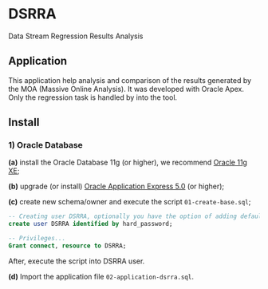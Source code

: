 # DSRRA
Data Stream Regression Results Analysis

## Application
This application help analysis and comparison of the results generated by the MOA (Massive Online Analysis). 
It was developed with Oracle Apex. Only the regression task is handled by into the tool.

## Install

### 1) Oracle Database
**(a)** install the Oracle Database 11g (or higher), we recommend [Oracle 11g XE][1];

**(b)** upgrade (or install) [Oracle Application Express 5.0][2] (or higher);

**(c)** create new schema/owner and execute the script ```01-create-base.sql```;

```sql
-- Creating user DSRRA, optionally you have the option of adding default tablespace...
create user DSRRA identified by hard_password;

-- Privileges...
Grant connect, resource to DSRRA;
```
After, execute the script into DSRRA user.


**(d)** Import the application file ```02-application-dsrra.sql```.

[1]: http://www.oracle.com/technetwork/database/database-technologies/express-edition/downloads/index.html
[2]: http://www.oracle.com/technetwork/developer-tools/apex/downloads/download-085147.html
